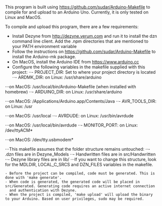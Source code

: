 This program is built using https://github.com/sudar/Arduino-Makefile to compile for and upload to an Arduino Uno.
Currently, it is only tested on Linux and MacOS.

To compile and upload this program, there are a few requirements:
   - Install Dezyne from http://dezyne.verum.com and run it to install the dzn command line client.
     Add the .npm directories that are mentioned to your PATH environment variable
   - Follow the instructions on https://github.com/sudar/Arduino-Makefile to install the Arduino-mk package.
   - On MacOS, install the Arduino IDE from https://www.arduino.cc
   - Configure the following variables in the makefile supplied with this project:
   ⋅⋅- PROJECT_DIR: Set to where your project directory is located
   ⋅⋅- ARDMK_DIR: on Linux: /usr/share/arduino

   ⋅⋅⋅on MacOS: /usr/local/bin/Arduino-Makefile (when installed with homebrew)
   ⋅⋅- ARDUINO_DIR: on Linux: /usr/share/arduino

   ⋅⋅⋅on MacOS: /Applications/Arduino.app/Contents/Java
   ⋅⋅- AVR_TOOLS_DIR: on Linux: /usr

   ⋅⋅⋅on MacOS: /usr/local
   ⋅⋅- AVRDUDE: on Linux: /usr/bin/avrdude

   ⋅⋅⋅on MacOS: /usr/local/bin/avrdude
   ⋅⋅- MONITOR_PORT: on Linux: /dev/ttyACM*

   ⋅⋅⋅on MacOS: /dev/tty.usbmodem*

   ⋅⋅⋅This makefile assumes that the folder structure remains untouched:
   ⋅⋅- .dzn files are in Dezyne_Models
   ⋅⋅- Handwritten files are in src/Handwritten
   ⋅⋅- Dezyne library files are in lib/
   ⋅⋅⋅If you want to change this structure, look for the MDLDIR, LOCAL_C_SRCS and DZN_FILES variables in the makefile.

    - Before the project can be compiled, code must be generated. This is done with 'make generate'.
    - When code is generated, the generated code will be placed in src/Generated. Generating code requires an active internet connection
      and authentication with Dezyne.
    - When the project is compiled, 'make upload' will upload the binary to your Arduino. Based on user privileges, sudo may be required.
